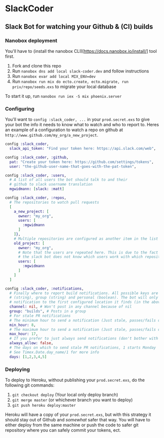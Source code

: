 SlackCoder
==========

## Slack Bot for watching your Github & (CI) builds

### Nanobox deployment

You'll have to (install the nanobox CLI)[https://docs.nanobox.io/install/] tool first.

1. Fork and clone this repo
2. Run `nanobox dns add local slack-coder.dev` and follow instructions
3. Run `nanobox evar add local MIX_ENV=dev`
4. Run `nanobox run mix do ecto.create, ecto.migrate, run priv/repo/seeds.exs` to migrate your local database

To start it up, run `nanobox run iex -S mix phoenix.server`

### Configuring

You'll want to `config :slack_coder, ...` in your `prod.secret.exs` to give your bot the info it needs to know what to watch and who to report to. Heres an example of a configuration to watch a repo on github at `http://www.github.com/my_org/a_new_project`.

```elixir
config :slack_coder,
  slack_api_token: "Find your token here: https://api.slack.com/web",

config :slack_coder, :github,
  pat: "Create your token here: https://github.com/settings/tokens",
  user: "the-github-user-name-that-goes-with-the-pat-token",

config :slack_coder, :users,
  # A list of all users the bot should talk to and their
  # github to slack username translation
  mgwidmann: [slack: :matt]

config :slack_coder, :repos,
  # The repositories to watch pull requests
  [
    a_new_project: [
      owner: "my_org",
      users: [
        :mgwidmann
      ]
    ]},
    # Multiple repositories are configured as another item in the list
    old_project: [
      owner: "my_org",
      # Note that the users are repeated here. This is due to the fact that
      # the slack bot does not know which users work with which repositories
      users: [
        :mgwidmann
      ]
    ]
  ]

config :slack_coder, :notifications,
  # Finally where to report build notifications. All possible keys are channel
  # (string), group (string) and personal (boolean). The bot will only send the
  # notification to the first configured location it finds (in the above order).
  channel: nil, # Won't post in any channel because of nil
  group: "builds", # Posts in a group
  # For stale PR notifications
  # The minimum hour to send a notification (Just stale, passes/fails don't apply)
  min_hour: 8,
  # The maximum hour to send a notification (Just stale, passes/fails don't apply)
  max_hour: 17,
  # If you prefer to just always send notifications (don't bother with min/max then)
  always_allow: false,
  # The days on which to send stale PR notifications, 1 starts Monday
  # See Timex.Date.day_name/1 for more info
  days: [1,2,3,4,5]
```

### Deploying

To deploy to Heroku, without publishing your `prod.secret.exs`, do the following git commands:

1. `git checkout deploy` (Your local only deploy branch)
2. `git merge master` (or whichever branch you want to deploy)
3. `git push heroku deploy:master`

Heroku will have a copy of your `prod.secret.exs`, but with this strategy it should stay out of Github and *somewhat* safer that way. You will have to either deploy from the same machine or push the code to safer git repository where you can safely commit your tokens, ect.
